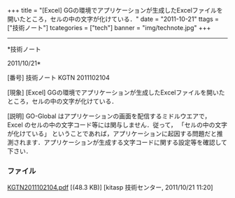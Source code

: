 ﻿+++
title = "[Excel] GGの環境でアプリケーションが生成したExcelファイルを開いたところ，セルの中の文字が化けている．"
date = "2011-10-21"
ttags = ["技術ノート"]
tcategories = ["tech"]
banner = "img/technote.jpg"
+++

-----------------------------------------------------------------------------------------------------------------------------

*技術ノート

2011/10/21*


[番号]
技術ノート KGTN 2011102104

[現象]
[Excel]
GGの環境でアプリケーションが生成したExcelファイルを開いたところ，セルの中の文字が化けている．

[説明]
GO-Global はアプリケーションの画面を配信するミドルウエアで， Excel
のセルの中の文字コード等には関与しません．従って，
「セルの中の文字が化けている」
ということであれば，アプリケーションに起因する問題だと推測されます．アプリケーションが生成する文字コードに関する設定等を確認して下さい．


### ファイル

 
 


[KGTN2011102104.pdf](http://techreport.kitasp.net/attachments/download/673/KGTN2011102104.pdf)
 [(48.3 KB)] [kitasp 技術センター, 2011/10/21
11:20]


 


 

